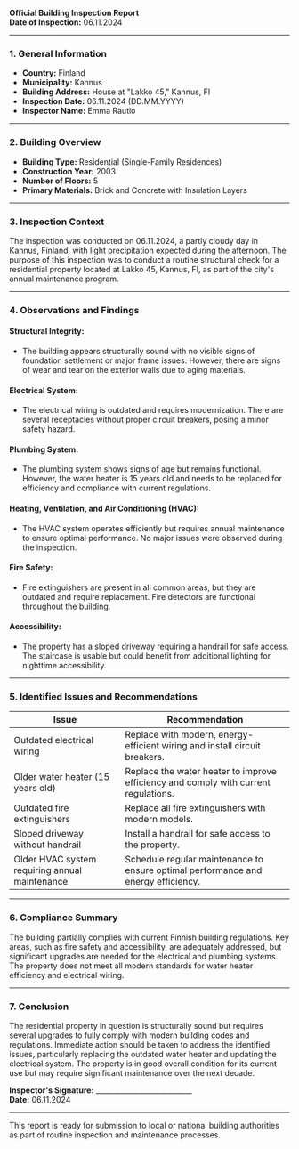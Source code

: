 

**Official Building Inspection Report**  
**Date of Inspection:** 06.11.2024  

---

### **1. General Information**  
- **Country:** Finland  
- **Municipality:** Kannus  
- **Building Address:** House at "Lakko 45," Kannus, FI  
- **Inspection Date:** 06.11.2024 (DD.MM.YYYY)  
- **Inspector Name:** Emma Rautio  

---

### **2. Building Overview**  
- **Building Type:** Residential (Single-Family Residences)  
- **Construction Year:** 2003  
- **Number of Floors:** 5  
- **Primary Materials:** Brick and Concrete with Insulation Layers  

---

### **3. Inspection Context**  
The inspection was conducted on 06.11.2024, a partly cloudy day in Kannus, Finland, with light precipitation expected during the afternoon. The purpose of this inspection was to conduct a routine structural check for a residential property located at Lakko 45, Kannus, FI, as part of the city's annual maintenance program.

---

### **4. Observations and Findings**  

#### **Structural Integrity:**  
- The building appears structurally sound with no visible signs of foundation settlement or major frame issues. However, there are signs of wear and tear on the exterior walls due to aging materials.  

#### **Electrical System:**  
- The electrical wiring is outdated and requires modernization. There are several receptacles without proper circuit breakers, posing a minor safety hazard.  

#### **Plumbing System:**  
- The plumbing system shows signs of age but remains functional. However, the water heater is 15 years old and needs to be replaced for efficiency and compliance with current regulations.  

#### **Heating, Ventilation, and Air Conditioning (HVAC):**  
- The HVAC system operates efficiently but requires annual maintenance to ensure optimal performance. No major issues were observed during the inspection.  

#### **Fire Safety:**  
- Fire extinguishers are present in all common areas, but they are outdated and require replacement. Fire detectors are functional throughout the building.  

#### **Accessibility:**  
- The property has a sloped driveway requiring a handrail for safe access. The staircase is usable but could benefit from additional lighting for nighttime accessibility.  

---

### **5. Identified Issues and Recommendations**  

| **Issue**                                      | **Recommendation**                                                                 |
|------------------------------------------------|-----------------------------------------------------------------------------------|
| Outdated electrical wiring                       | Replace with modern, energy-efficient wiring and install circuit breakers.          |
| Older water heater (15 years old)               | Replace the water heater to improve efficiency and comply with current regulations.  |
| Outdated fire extinguishers                      | Replace all fire extinguishers with modern models.                                |
| Sloped driveway without handrail                  | Install a handrail for safe access to the property.                              |
| Older HVAC system requiring annual maintenance    | Schedule regular maintenance to ensure optimal performance and energy efficiency.  |

---

### **6. Compliance Summary**  
The building partially complies with current Finnish building regulations. Key areas, such as fire safety and accessibility, are adequately addressed, but significant upgrades are needed for the electrical and plumbing systems. The property does not meet all modern standards for water heater efficiency and electrical wiring.

---

### **7. Conclusion**  
The residential property in question is structurally sound but requires several upgrades to fully comply with modern building codes and regulations. Immediate action should be taken to address the identified issues, particularly replacing the outdated water heater and updating the electrical system. The property is in good overall condition for its current use but may require significant maintenance over the next decade.

**Inspector's Signature:** ___________________________  
**Date:** 06.11.2024  

--- 

This report is ready for submission to local or national building authorities as part of routine inspection and maintenance processes.